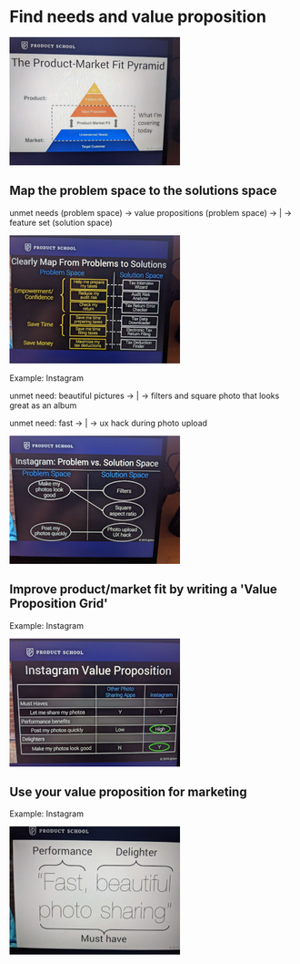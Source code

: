 # Find needs and value proposition
![product market fit pyramid](product-market-fit-pyramid.jpeg)

## Map the problem space to the solutions space
unmet needs (problem space) -> value propositions (problem space) -> | -> feature set (solution space)

![map problem solution](map-problem-solution.jpeg)

Example: Instagram

unmet need: beautiful pictures -> | -> filters and square photo that looks great as an album

unmet need: fast -> | -> ux hack during photo upload

![unmet needs](unmet-needs.jpeg)

## Improve product/market fit by writing a 'Value Proposition Grid'
Example: Instagram

![improve product market fit](improving-product-market-fit.jpeg)

## Use your value proposition for marketing
Example: Instagram

![marketing](marketing.jpeg)
